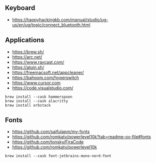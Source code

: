 ## Keyboard

- https://happyhackingkb.com/manual/studio/ug-us/en/ug/topic/connect_bluetooth.html

## Applications

- https://brew.sh/
- https://arc.net/
- https://www.raycast.com/
- https://atuin.sh/
- https://freemacsoft.net/appcleaner/
- https://bahoom.com/hyperswitch
- https://www.cursor.com
- https://code.visualstudio.com/

```
brew install --cask hammerspoon
brew install --cask alacritty
brew install orbstack
```

## Fonts

- https://github.com/saifulapm/my-fonts
- https://github.com/romkatv/powerlevel10k?tab=readme-ov-file#fonts
- https://github.com/tonsky/FiraCode
- https://github.com/romkatv/powerlevel10k

```
brew install --cask font-jetbrains-mono-nerd-font
```